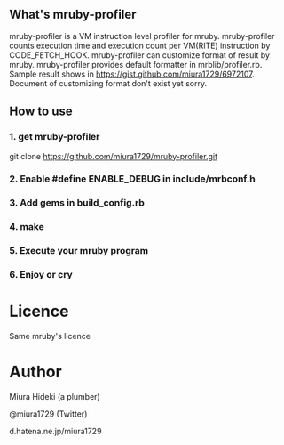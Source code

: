 ## What's mruby-profiler

mruby-profiler is a VM instruction level profiler for mruby. mruby-profiler 
counts execution time and execution count per VM(RITE) instruction 
by CODE_FETCH_HOOK.
mruby-profiler can customize format of result by mruby. mruby-profiler provides default formatter in mrblib/profiler.rb. Sample result shows in https://gist.github.com/miura1729/6972107. Document of customizing format don't exist yet sorry.

## How to use

### 1. get mruby-profiler
  git clone https://github.com/miura1729/mruby-profiler.git

### 2. Enable #define ENABLE_DEBUG in include/mrbconf.h

### 3. Add gems in build_config.rb

### 4. make

### 5. Execute your mruby program

### 6. Enjoy or cry

# Licence
 Same mruby's licence

# Author

 Miura Hideki (a plumber)

 @miura1729 (Twitter)

 d.hatena.ne.jp/miura1729
